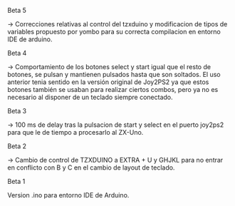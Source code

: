 Beta 5

-> Correcciones relativas al control del tzxduino y modificacion de tipos de variables propuesto por yombo para su correcta compilacion en entorno IDE de arduino.

Beta 4

-> Comportamiento de los botones select y start igual que el resto de botones, se pulsan y mantienen pulsados hasta que son soltados. El uso anterior tenia sentido en la versión original de Joy2PS2 ya que estos botones también se usaban para realizar ciertos combos, pero ya no es necesario al disponer de un teclado siempre conectado.

Beta 3

-> 100 ms de delay tras la pulsacion de start y select en el puerto joy2ps2 para que le de tiempo a procesarlo al ZX-Uno.

Beta 2

-> Cambio de control de TZXDUINO a EXTRA + U y GHJKL para no entrar en conflicto con B y C en el cambio de layout de teclado.

Beta 1

Version .ino para entorno IDE de Arduino.
